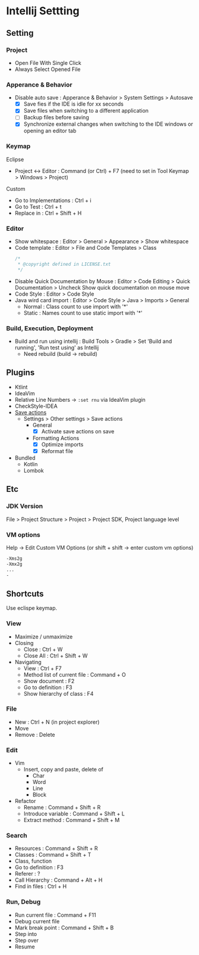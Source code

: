 # Intellij Settting

## Setting

### Project

- Open File With Single Click
- Always Select Opened File

### Apperance & Behavior

- Disable auto save : Apperance & Behavior > System Settings > Autosave
  - [X] Save fies if the IDE is idle for xx seconds
  - [X] Save files when switching to a different application
  - [ ] Backup files before saving
  - [X] Synchronize external changes when switching to the IDE windows or opening an editor tab

### Keymap

Eclipse

- Project <-> Editor : Command (or Ctrl) + F7 (need to set in Tool Keymap > Windows > Project)

Custom

- Go to Implementations : Ctrl + i
- Go to Test : Ctrl + t
- Replace in  : Ctrl + Shift + H

### Editor

- Show whitespace : Editor > General > Appearance > Show whitespace
- Code template : Editor > File and Code Templates > Class
  ```java
  /*
   * @copyright defined in LICENSE.txt
   */

  ```
- Disable Quick Documentation by Mouse : Editor > Code Editing > Quick Documentation > Uncheck Show quick documentation on mouse move
- Code Style : Editor > Code Style
- Java wird card import : Editor > Code Style > Java > Imports > General
  - Normal : Class count to use import with '*'
  - Static : Names count to use static import with '*'
### Build, Execution, Deployment

- Build and run using intellij : Build Tools > Gradle > Set 'Build and running', 'Run test using' as Intellij
  - Need rebuild (build -> rebuild)

## Plugins

- Ktlint
- IdeaVim
- Relative Line Numbers -> `:set rnu` via IdeaVim plugin
- CheckStyle-IDEA
- [Save actions](https://plugins.jetbrains.com/plugin/7642-save-actions/versions)
  - Settings > Other settings > Save actions
    - General
      - [X] Activate save actions on save
    - Formatting Actions
      - [X] Optimize imports
      - [X] Reformat file
- Bundled
  - Kotlin
  - Lombok

## Etc

### JDK Version

File > Project Structure > Project > Project SDK, Project language level

### VM options

Help -> Edit Custom VM Options (or shift + shift -> enter custom vm options)

```sh
-Xms2g
-Xmx2g
...
-
```

## Shortcuts

Use eclispe keymap.

### View

- Maximize / unmaximize
- Closing
  - Close : Ctrl + W
  - Close All : Ctrl + Shift + W
- Navigating
  - View : Ctrl + F7
  - Method list of current file : Command + O
  - Show document : F2
  - Go to definition : F3
  - Show hierarchy of class : F4

### File

- New : Ctrl + N (in project explorer)
- Move
- Remove : Delete

### Edit

- Vim
  - Insert, copy and paste, delete of
    - Char
    - Word
    - Line
    - Block
- Refactor
  - Rename : Command + Shift + R
  - Introduce variable : Command + Shift + L
  - Extract method : Command + Shift + M

### Search

- Resources : Command + Shift + R
- Classes : Command + Shift + T
- Class, function
- Go to definition : F3
- Referer : ?
- Call Hierarchy : Command + Alt + H
- Find in files : Ctrl + H

### Run, Debug

- Run current file : Command + F11
- Debug current file
- Mark break point : Command + Shift + B
- Step into
- Step over
- Resume

